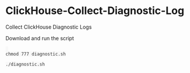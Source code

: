 # ClickHouse-Collect-Diagnostic-Log
Collect ClickHouse Diagnostic Logs

Download and run the script
<pre id="example"><code class="language-lang"  style="color: #333; background: #f8f8f8;"> 
chmod 777 diagnostic.sh

./diagnostic.sh
</code></pre>


